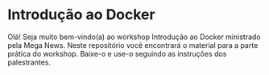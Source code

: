 # Introdução ao Docker
Olá! Seja muito bem-vindo(a) ao workshop Introdução ao Docker ministrado pela Mega News.
Neste repositório você encontrará o material para a parte prática do workshop. Baixe-o e use-o seguindo as instruções dos palestrantes.

